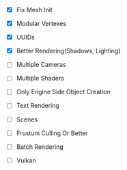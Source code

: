 - [x] Fix Mesh Init
- [x] Modular Vertexes
- [x] UUIDs
- [x] Better Rendering(Shadows, Lighting)
- [ ] Multiple Cameras
- [ ] Multiple Shaders
- [ ] Only Engine Side Object Creation
- [ ] Text Rendering
- [ ] Scenes
- [ ] Frustum Culling Or Better
- [ ] Batch Rendering
- [ ] Vulkan

